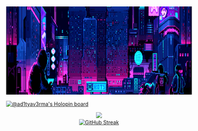 <!--
**ad1tya-v3rma/ad1tya-v3rma** is a ✨ _special_ ✨ repository because its `README.md` (this file) appears on your GitHub profile.

Here are some ideas to get you started:

- 🔭 I’m currently working on ...
- 🌱 I’m currently learning ...
- 👯 I’m looking to collaborate on ...
- 🤔 I’m looking for help with ...
- 💬 Ask me about ...
- 📫 How to reach me: ...
- 😄 Pronouns: ...
- ⚡ Fun fact: ...
-->

<p align="center">
  <img src="https://github.com/Manish-Kumar-Vats/Manish-Kumar-Vats/blob/main/images/cover4.gif" height="240"/>
</p>

[![@ad1tyav3rma's Holopin board](https://holopin.me/ad1tyav3rma)](https://holopin.io/@ad1tyav3rma)
<div align = "center">
  <div>
  <a href="https://skillicons.dev">
    <img src="https://skillicons.dev/icons?i=java,angular,js,maven,spring,typescript,jenkins,git,arduino,linux,mysql,mongodb" />
  </a>
  </div>
  <div>
<a href="https://git.io/streak-stats"><img src="https://github-readme-streak-stats.herokuapp.com?user=ad1tya-v3rma&theme=dark&hide_border=true" alt="GitHub Streak" /></a>
  </div>
  
</div>
